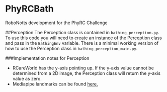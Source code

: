 # PhyRCBath
RoboNotts development for the PhyRC Challenge

##Perception
The Perception class is contained in `bathing_perception.py`. To use this code you will need to create an instance of the Perception class and pass in the `BathingEnv` variable. There is a minimal working version of how to use the Perception class in `bathing_perception_main.py`.

###Implementation notes for Perception 
- RCareWorld has the y-axis pointing up. If the y-axis value cannot be determined from a 2D image, the Perception class will return the y-axis value as zero.
- Mediapipe landmarks can be found [here.](https://ai.google.dev/edge/mediapipe/solutions/vision/pose_landmarker)
